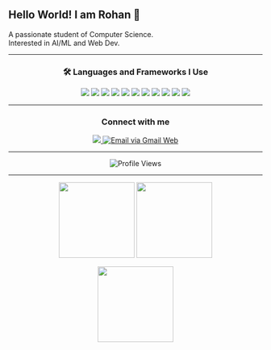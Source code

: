 ## Hello World! I am Rohan 👋  
A passionate student of Computer Science.  
Interested in AI/ML and Web Dev.  

<!--
**ro-lex404/ro-lex404** is a ✨ _special_ ✨ repository because its `README.md` (this file) appears on your GitHub profile.
-->

---

<div align="center">
  <h3>🛠️ Languages and Frameworks I Use</h3>
  <img src="https://img.shields.io/badge/Python-3776AB?style=for-the-badge&logo=python&logoColor=white" />
  <img src="https://img.shields.io/badge/Jupyter-F37626?style=for-the-badge&logo=jupyter&logoColor=white" />
  <img src="https://img.shields.io/badge/Scikit--learn-F7931E?style=for-the-badge&logo=scikit-learn&logoColor=white" />
  <img src="https://img.shields.io/badge/HTML5-E34F26?style=for-the-badge&logo=html5&logoColor=white" />
  <img src="https://img.shields.io/badge/CSS3-%231572B6.svg?style=for-the-badge&logo=css3&logoColor=white" />
  <img src="https://img.shields.io/badge/JavaScript-F7DF1E?style=for-the-badge&logo=javascript&logoColor=black" />
  <img src="https://img.shields.io/badge/Git-F05032?style=for-the-badge&logo=git&logoColor=white" />
  <img src="https://img.shields.io/badge/MySQL-4479A1?style=for-the-badge&logo=mysql&logoColor=white" />
  <img src="https://img.shields.io/badge/MongoDB-47A248?style=for-the-badge&logo=mongodb&logoColor=white" />
  <img src="https://img.shields.io/badge/Firebase-FFCA28?style=for-the-badge&logo=firebase&logoColor=black" />
  <img src="https://img.shields.io/badge/C-00599C?style=for-the-badge&logo=c&logoColor=white" />
</div>

---

<div align="center">
  <h3>Connect with me</h3>
  <a href="https://www.linkedin.com/in/rohan-alex-bimal-88192a279/">
    <img src="https://img.shields.io/badge/LinkedIn-0A66C2?style=for-the-badge&logo=linkedin&logoColor=white" />
  </a>
  <a href="https://mail.google.com/mail/?view=cm&to=rohanalex135%40gmail.com&su=Hello%20Rohan&body=Hi%20Rohan%2C%0A">
    <img src="https://img.shields.io/badge/Gmail%20(via%20web)-EA4335?style=for-the-badge&logo=gmail&logoColor=white" alt="Email via Gmail Web" />
  </a>
</div>

---

<div align="center">
  <img src="https://komarev.com/ghpvc/?username=ro-lex404&style=for-the-badge" alt="Profile Views"/>
</div>

---

<p align="center">
  <img src="https://github-readme-stats.vercel.app/api?username=ro-lex404&show_icons=true&theme=tokyonight" height="150"/>
  <img src="https://streak-stats.demolab.com?user=ro-lex404&theme=tokyonight&hide_border=true" height="150"/>
</p>

<p align="center">
  <img src="https://github-readme-stats.vercel.app/api/top-langs/?username=ro-lex404&layout=compact&theme=tokyonight" height="150"/>
</p>
